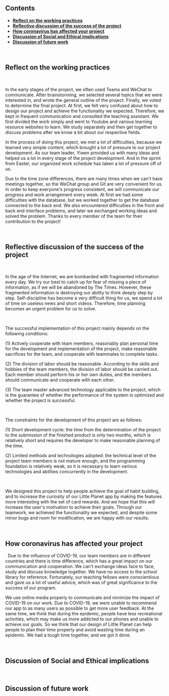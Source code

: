 ## Contents

* [**Reflect on the working practices**](#reflect-on-the-working-practices)
* [**Reflective discussion of the success of the project**](#reflective-discussion-of-the-success-of-the-project)
* [**How coronavirus has affected your project**](#how-coronavirus-has-affected-your-project)
* [**Discussion of Social and Ethical implications**](#discussion-of-social-and-ethical-implications)
* [**Discussion of future work**](#discussion-of-future-work)

&nbsp;

## Reflect on the working practices   

&nbsp;

In the early stages of the project, we often used Teams and WeChat to communicate. After brainstorming, we selected several topics that we were interested in, and wrote the general outline of the project. Finally, we voted to determine the final project. At first, we felt very confused about how to design our project and achieve the functionality we expected. Therefore, we kept in frequent communication and consulted the teaching assistant. We first divided the work simply and went to Youtube and various learning resource websites to learn. We study separately and then get together to discuss problems after we know a bit about our respective fields.

In the process of doing this project, we met a lot of difficulties, because we learned very simple content, which brought a lot of pressure to our project development. As our team leader, Yiwen provided us with many ideas and helped us a lot in every stage of the project development. And in the sprint from Easter, our organized work schedule has taken a lot of pressure off of us.

Due to the time zone differences, there are many times when we can't have meetings together, so the WeChat group and Git are very convenient for us. In order to keep everyone's progress consistent, we will communicate our progress and work arrangement every week. At first we had some difficulties with the database, but we worked together to get the database connected to the back end. We also encountered difficulties in the front and back end interface problems, and later we exchanged working ideas and solved the problem. Thanks to every member of the team for their contribution to the project!  

&nbsp;


## Reflective discussion of the success of the project  


&nbsp;


In the age of the Internet, we are bombarded with fragmented information every day. We try our best to catch up for fear of missing a piece of information, as if we will be abandoned by The Times. However, these fragmented information is destroying our ability to think deeply step by step. Self-discipline has become a very difficult thing for us, we spend a lot of time on useless news and short videos. Therefore, time planning becomes an urgent problem for us to solve.  

&nbsp;

The successful implementation of this project mainly depends on the following conditions:

(1) Actively cooperate with team members, reasonably plan personal time for the development and implementation of the project, make reasonable sacrifices for the team, and cooperate with teammates to complete tasks.

(2) The division of labor should be reasonable. According to the skills and hobbies of the team members, the division of labor should be carried out. Each member should perform his or her own duties, and the members should communicate and cooperate with each other.

(3) The team master advanced technology applicable to the project, which is the guarantee of whether the performance of the system is optimized and whether the project is successful.

&nbsp;

The constraints for the development of this project are as follows:

(1) Short development cycle: the time from the determination of the project to the submission of the finished product is only two months, which is relatively short and requires the developer to make reasonable planning of the time.

(2) Limited methods and technologies adopted: the technical level of the project team members is not mature enough, and the programming foundation is relatively weak, so it is necessary to learn various technologies and abilities concurrently in the development.

&nbsp;

We designed this project to help people achieve the goal of habit building, and to increase the curiosity of our Little Planet app by making the features more interesting with the set of card rewards. And we hope that this will increase the user's motivation to achieve their goals. Through our teamwork, we achieved the functionality we expected, and despite some minor bugs and room for modification, we are happy with our results.


&nbsp;



## How coronavirus has affected your project  

&nbsp;
Due to the influence of COVID-19, our team members are in different countries and there is time difference, which has a great impact on our communication and cooperation. We can't exchange ideas face to face, study and discuss knowledge together. We have no access to the school library for reference. Fortunately, our teaching fellows were conscientious and gave us a lot of useful advice, which was of great significance to the success of our program.

We use online media properly to communicate and minimize the impact of COVID-19 on our work. Due to COVID-19, we were unable to recommend our app to as many users as possible to get more user feedback. At the same time, we think that during the epidemic, people have less recreational activities, which may make us more addicted to our phones and unable to achieve our goals. So we think that our design of Little Planet can help people to plan their time properly and avoid wasting time during an epidemic. We had a tough time together, and we got it done.

&nbsp;

## Discussion of Social and Ethical implications

&nbsp;

## Discussion of future work

&nbsp;

